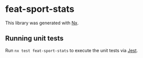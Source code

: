 # feat-sport-stats

This library was generated with [Nx](https://nx.dev).

## Running unit tests

Run `nx test feat-sport-stats` to execute the unit tests via [Jest](https://jestjs.io).
